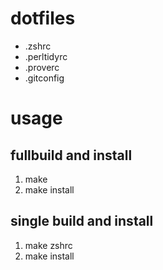 # dotfiles
* .zshrc
* .perltidyrc
* .proverc
* .gitconfig

# usage
## fullbuild and install
1. make
2. make install

## single build and install
1. make zshrc
2. make install